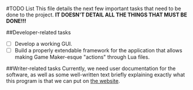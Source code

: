 #TODO List
This file details the next few important tasks that need to be done to the project.
**IT DOESN'T DETAIL ALL THE THINGS THAT MUST BE DONE!!!**

##Developer-related tasks

- [ ] Develop a working GUI.
- [ ] Build a properly extendable framework for the application that allows making Game Maker-esque "actions" through Lua files.

##Writer-related tasks
Currently, we need user documentation for the software, as well as some well-written text briefly explaining exactly what this program is
that we can put on [the website](http://lovegamemaker.weebly.com).